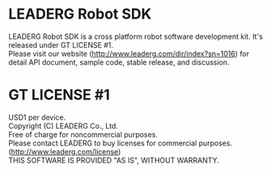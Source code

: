 LEADERG Robot SDK
=================
LEADERG Robot SDK is a cross platform robot software development kit. It's released under GT LICENSE #1.  
Please visit our website (http://www.leaderg.com/dir/index?sn=1016) for detail API document, sample code, stable release, and discussion.   
  
GT LICENSE #1
=======
USD1 per device.  
Copyright (C) LEADERG Co., Ltd.  
Free of charge for noncommercial purposes.  
Please contact LEADERG to buy licenses for commercial purposes. (http://www.leaderg.com/license)  
THIS SOFTWARE IS PROVIDED "AS IS", WITHOUT WARRANTY.  
